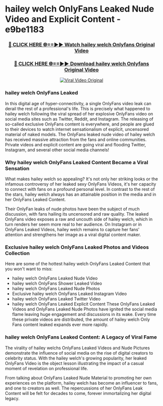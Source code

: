 # hailey welch OnlyFans Leaked Nude Video and Explicit Content - e9be1183

<div align="center">

### [🔴 CLICK HERE 🌐==►► Watch hailey welch Onlyfans Original Video](https://aff.leakpic.com/?utm_medium=9dac6e3e92780789e695eb65dc45befdb20081c8&utm_campaign=Link_for_leakpic_com)

### [🔴 CLICK HERE 🌐==►► Download hailey welch Onlyfans Original Video](https://aff.leakpic.com/?utm_medium=9dac6e3e92780789e695eb65dc45befdb20081c8&utm_campaign=Link_for_leakpic_com)

[![Viral Video Original](https://i.ibb.co.com/xMMVF88/686577567.gif)](https://aff.leakpic.com/?utm_medium=9dac6e3e92780789e695eb65dc45befdb20081c8&utm_campaign=Link_for_leakpic_com)

</div>

### hailey welch OnlyFans Leaked
In this digital age of hyper-connectivity, a single OnlyFans video leak can derail the rest of a professional's life. This is precisely what happened to hailey welch following the viral spread of her explosive OnlyFans video on social media sites such as Twitter, Reddit, and Instagram. The releasing of so-called exclusive OnlyFans content is everywhere, and people are glued to their devices to watch internet sensationalism of explicit, uncensored material of naked models. 
The OnlyFans leaked nude video of hailey welch has received massive attraction from the fans and online communities. Private videos and explicit content are going viral and flooding Twitter, Instagram, and several other social media channels!

### Why hailey welch OnlyFans Leaked Content Became a Viral Sensation
What makes hailey welch so appealing? It's not only her striking looks or the infamous controversy of her leaked sexy OnlyFans Videos, it's her capacity to connect with fans on a profound personal level. In contrast to the rest of the stars, hailey welch always has an attainable position in the media and in her OnlyFans Leaked Content.

Their OnlyFan leaks of nude photos have been the subject of much discussion, with fans hailing its uncensored and raw quality. The leaked OnlyFans video exposes a raw and uncouth side of hailey welch, which in turn renders her seem more real to her audience. On Instagram or in OnlyFans Leaked Videos, hailey welch remains to capture her fans' attention and strengthens her image as a viral digital content maker.

### Exclusive hailey welch OnlyFans Leaked Photos and Videos Collection
Here are some of the hottest hailey welch OnlyFans Leaked Content that you won't want to miss:
- hailey welch OnlyFans Leaked Nude Video
- hailey welch OnlyFans Shower Leaked Video
- hailey welch OnlyFans Leaked Nude Photos
- Exclusive hailey welch OnlyFans Leaked Instagram Video
- hailey welch OnlyFans Leaked Twitter Video
- hailey welch OnlyFans Leaked Explicit Content
These OnlyFans Leaked Videos and OnlyFans Leaked Nude Photos have ignited the social media flame leaving huge engagement and discussions in its wake. Every time these private videos are distributed, the amount of hailey welch Only Fans content leaked expands ever more rapidly.

### hailey welch OnlyFans Leaked Content: A Legacy of Viral Fame
The virality of hailey welchs OnlyFans Leaked Videos and Nude Pictures demonstrate the influence of social media on the rise of digital creators to celebrity status. With the hailey welch's growing popularity, her leaked OnlyFans Video is the object lesson illustrating the impact of a casual moment of revelation on professional life.

From talking about OnlyFans Leaked Nude Material to promoting her own experiences on the platform, hailey welch has become an influencer to fans, and one to creators as well. The repercussions of her OnlyFans Leak Content will be felt for decades to come, forever immortalizing her digital legacy.
